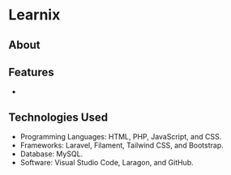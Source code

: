 # Learnix

## About

## Features

-

## Technologies Used

-   Programming Languages: HTML, PHP, JavaScript, and CSS.
-   Frameworks: Laravel, Filament, Tailwind CSS, and Bootstrap.
-   Database: MySQL.
-   Software: Visual Studio Code, Laragon, and GitHub.

